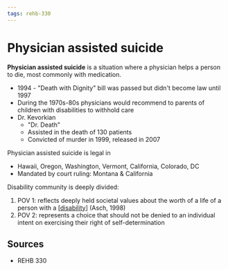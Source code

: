 ```yaml
---
tags: rehb-330
---
```


# Physician assisted suicide

**Physician assisted suicide** is a situation where a physician helps a person to die, most commonly with medication.

- 1994 - "Death with Dignity" bill was passed but didn't become law until 1997
- During the 1970s-80s physicians would recommend to parents of children with disabilities to withhold care
- Dr. Kevorkian
  - "Dr. Death"
  - Assisted in the death of 130 patients
  - Convicted of murder in 1999, released in 2007

Physician assisted suicide is legal in

- Hawaii, Oregon, Washington, Vermont, California, Colorado, DC
- Mandated by court ruling: Montana & California

Disability community is deeply divided:

1. POV 1: reflects deeply held societal values about the worth of a life of a person with a [[disability]] (Asch, 1998)
2. POV 2: represents a choice that should not be denied to an individual intent on exercising their right of self-determination

## Sources

- REHB 330

[//begin]: # "Autogenerated link references for markdown compatibility"
[disability]: disability "Disability"
[//end]: # "Autogenerated link references"
